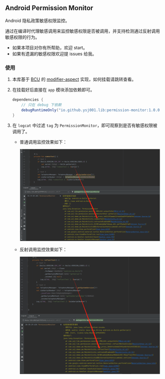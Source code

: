 ## Android Permission Monitor

Android 隐私政策敏感权限监控。

通过在编译时代理敏感调用来监控敏感权限是否被调用，并支持检测通过反射调用敏感权限的行为。

- 如果本项目对你有所帮助，欢迎 start。
- 如果有遗漏的敏感权限欢迎提 issues 给我。

### 使用

1. 本库基于 [BCU](https://github.com/Ysj001/BytecodeUtil) 的 [modifier-aspect](https://github.com/Ysj001/BytecodeUtil/blob/master/lib_modifier_aspect/README.md) 实现，如何挂载请跳转查看。

2. 在挂载好后直接在 `app` 模块添加依赖即可。

   ```groovy
   dependencies {
       // 只在 debug 下依赖
       debugRuntimeOnly("io.github.ysj001.lib:permission-monitor:1.0.0")
   }
   ```

3. 在 `logcat` 中过滤  `tag` 为 `PermissionMonitor`，即可观察到是否有敏感权限被调用了。

   - 普通调用监控效果如下：

     ![普通调用](readme_assets/1.png)

   - 反射调用监控效果如下：

     ![反射调用](readme_assets/2.png)



